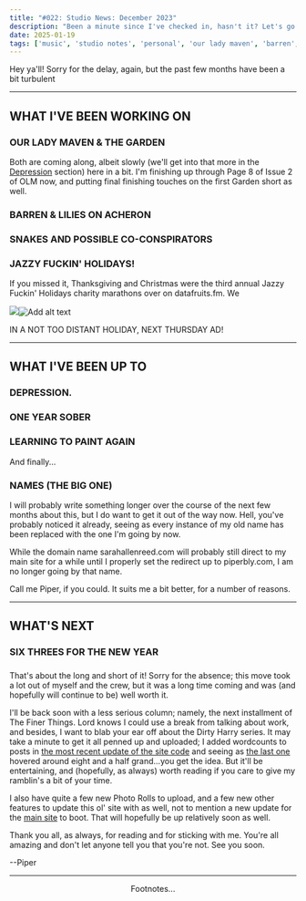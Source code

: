 ```yaml
---
title: "#022: Studio News: December 2023"
description: "Been a minute since I've checked in, hasn't it? Let's go over what I've been up to the past few months, as well as what I've got coming down the pipe."  
date: 2025-01-19
tags: ['music', 'studio notes', 'personal', 'our lady maven', 'barren', 'the garden', 'tabula rosetta', 'blogpost']
---
```



Hey ya'll! Sorry for the delay, again, but the past few months have been a bit turbulent

---

## WHAT I'VE BEEN WORKING ON 

### OUR LADY MAVEN & THE GARDEN

Both are coming along, albeit slowly (we'll get into that more in the [Depression](/post/0022#depression) section) here in a bit. I'm finishing up through Page 8 of Issue 2 of OLM now, and putting final finishing touches on the first Garden short as well.

### BARREN & LILIES ON ACHERON

### SNAKES AND POSSIBLE CO-CONSPIRATORS

### JAZZY FUCKIN' HOLIDAYS!

If you missed it, Thanksgiving and Christmas were the third annual Jazzy Fuckin' Holidays charity marathons over on datafruits.fm. We

<div class="floatright caption">
  <p><img tabindex=1 src="/blog/0019/01.jpg" /><span class="f"><img src="/blog/0019/01.jpg" alt="Add alt text"/></span></p>
  <p>IN A NOT TOO DISTANT HOLIDAY, NEXT THURSDAY AD!</a></p>
</div>


---

## WHAT I'VE BEEN UP TO

### DEPRESSION. 

### ONE YEAR SOBER

### LEARNING TO PAINT AGAIN


And finally...

### NAMES (THE BIG ONE)

I will probably write something longer over the course of the next few months about this, but I do want to get it out of the way now. Hell, you've probably noticed it already, seeing as every instance of my old name has been replaced with the one I'm going by now.

While the domain name sarahallenreed.com will probably still direct to my main site for a while until I properly set the redirect up to piperbly.com, I am no longer going by that name.

Call me Piper, if you could. It suits me a bit better, for a number of reasons.

---

## WHAT'S NEXT

### SIX THREES FOR THE NEW YEAR

### 

That's about the long and short of it! Sorry for the absence; this move took a lot out of myself and the crew, but it was a long time coming and was (and hopefully will continue to be) well worth it. 

I'll be back soon with a less serious column; namely, the next installment of The Finer Things. Lord knows I could use a break from talking about work, and besides, I want to blab your ear off about the Dirty Harry series. It may take a minute to get it all penned up and uploaded; I added wordcounts to posts in [the most recent update of the site code](/post/misc_truckstopupdate/) and seeing as [the last one](/post/0011) hovered around eight and a half grand...you get the idea. But it'll be entertaining, and (hopefully, as always) worth reading if you care to give my ramblin's a bit of your time.

I also have quite a few new Photo Rolls to upload, and a few new other features to update this ol' site with as well, not to mention a new update for the [main site](https://sarahallenreed.com) to boot. That will hopefully be up relatively soon as well.

Thank you all, as always, for reading and for sticking with me. You're all amazing and don't let anyone tell you that you're not. See you soon.

--Piper

---
<p style="text-align: center;">Footnotes...</p>


[^1]: 